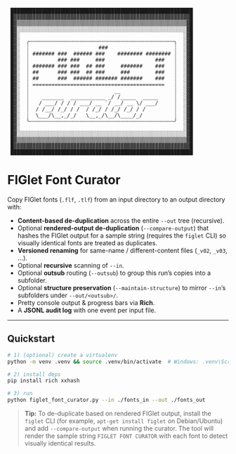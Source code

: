 ```
 ██████████████████████████████████████████████████████████
 █▓▓▓▓▓▓▓▓▓▓▓▓▓▓▓▓▓▓▓▓▓▓▓▓▓▓▓▓▓▓▓▓▓▓▓▓▓▓▓▓▓▓▓▓▓▓▓▓▓▓▓▓▓▓▓▓█
 █▓▒▒▒▒▒▒▒▒▒▒▒▒▒▒▒▒▒▒▒▒▒▒▒▒▒▒▒▒▒▒▒▒▒▒▒▒▒▒▒▒▒▒▒▒▒▒▒▒▒▒▒▒▒▒▓█
 █▓░░░░░░░░░░░░░░░░░░░░░░░░░░░░░░░░░░░░░░░░░░░░░░░░░░░░░░▓█
 █▓░                                                    ░▓█
 █▓░  ╭╌╌╌╌╌╌╌╌╌╌╌╌╌╌╌╌╌╌╌╌╌╌╌╌╌╌╌╌╌╌╌╌╌╌╌╌╌╌╌╌╌╌╌╌╌╌╮  ░▓█
 █▓░  ┊                      ###                     ┊  ░▓█
 █▓░  ┊ ####### ###  ###### ###    ######## ######## ┊  ░▓█
 █▓░  ┊         ### ###     ###                ###   ┊  ░▓█
 █▓░  ┊ ####### ### ###  ## ###     #######    ###   ┊  ░▓█
 █▓░  ┊ ##      ### ###  ## ###     ###        ###   ┊  ░▓█
 █▓░  ┊ ##      ###  ###### ####### #######    ###   ┊  ░▓█
 █▓░  ┊ ==========================================   ┊  ░▓█
 █▓░  ┊                           __                 ┊  ░▓█
 █▓░  ┊    _______  ___________ _/ /_____  _____     ┊  ░▓█
 █▓░  ┊   / ___/ / / / ___/ __ `/ __/ __ \/ ___/     ┊  ░▓█
 █▓░  ┊  / /__/ /_/ / /  / /_/ / /_/ /_/ / /         ┊  ░▓█
 █▓░  ┊  \___/\__,_/_/   \__,_/\__/\____/_/          ┊  ░▓█
 █▓░  ╰╌╌╌╌╌╌╌╌╌╌╌╌╌╌╌╌╌╌╌╌╌╌╌╌╌╌╌╌╌╌╌╌╌╌╌╌╌╌╌╌╌╌╌╌╌╌╯  ░▓█
 █▓░                                                    ░▓█
 █▓░░░░░░░░░░░░░░░░░░░░░░░░░░░░░░░░░░░░░░░░░░░░░░░░░░░░░░▓█
 █▓▒▒▒▒▒▒▒▒▒▒▒▒▒▒▒▒▒▒▒▒▒▒▒▒▒▒▒▒▒▒▒▒▒▒▒▒▒▒▒▒▒▒▒▒▒▒▒▒▒▒▒▒▒▒▓█
 █▓▓▓▓▓▓▓▓▓▓▓▓▓▓▓▓▓▓▓▓▓▓▓▓▓▓▓▓▓▓▓▓▓▓▓▓▓▓▓▓▓▓▓▓▓▓▓▓▓▓▓▓▓▓▓▓█
 ██████████████████████████████████████████████████████████
```

# FIGlet Font Curator

Copy FIGlet fonts (`.flf`, `.tlf`) from an input directory to an output directory with:

- **Content-based de-duplication** across the entire `--out` tree (recursive).
- Optional **rendered-output de-duplication** (`--compare-output`) that hashes the FIGlet output for a sample string (requires the
  `figlet` CLI) so visually identical fonts are treated as duplicates.
- **Versioned renaming** for same-name / different-content files (`_v02`, `_v03`, …).
- Optional **recursive** scanning of `--in`.
- Optional **outsub** routing (`--outsub`) to group this run’s copies into a subfolder.
- Optional **structure preservation** (`--maintain-structure`) to mirror `--in`’s subfolders under `--out/<outsub>/`.
- Pretty console output & progress bars via **Rich**.
- A **JSONL audit log** with one event per input file.

---

## Quickstart

```bash
# 1) (optional) create a virtualenv
python -m venv .venv && source .venv/bin/activate  # Windows: .venv\Scripts\activate

# 2) install deps
pip install rich xxhash

# 3) run
python figlet_font_curator.py --in ./fonts_in --out ./fonts_out

```

> **Tip:** To de-duplicate based on rendered FIGlet output, install the `figlet` CLI (for example, `apt-get install figlet` on
> Debian/Ubuntu) and add `--compare-output` when running the curator. The tool will render the sample string `FIGLET FONT CURATOR`
> with each font to detect visually identical results.

